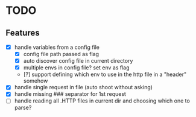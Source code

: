 # TODO

## Features
- [x] handle variables from a config file
	* [x] config file path passed as flag
	* [x] auto discover config file in current directory
	* [x] multiple envs in config file? set env as flag
	* [?] support defining which env to use in the http file in a "header" somehow
- [x] handle single request in file (auto shoot without asking)
- [x] handle missing ### separator for 1st request
- [ ] handle reading all .HTTP files in current dir and choosing which one to parse?
